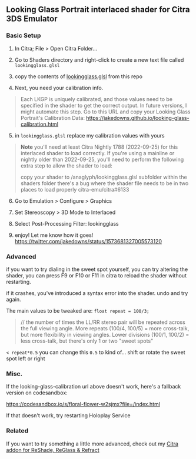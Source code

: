 ## Looking Glass Portrait interlaced shader for Citra 3DS Emulator

### Basic Setup

1. In Citra; File > Open Citra Folder...

2. Go to Shaders directory and right-click to create a new text file called `lookingglass.glsl`

3. copy the contents of [lookingglass.glsl](./lookingglass.glsl) from this repo

4. Next, you need your calibration info.

> Each LKGP is uniquely calibrated, and those values need to be specified in the shader to get the correct output. In future versions, I might automate this step.
> Go to this URL and copy your Looking Glass Portrait's Calibration Data: https://jakedowns.github.io/looking-glass-calibration.html

5. in `lookingglass.glsl` replace my calibration values with yours

> **Note** you'll need at least Citra Nightly 1788 (2022-09-25) for this interlaced shader to load correctly.
> If you're using a mainline or nightly older than 2022-09-25, you'll need to perform the following extra step to allow the shader to load:
>
> copy your shader to /anaglyph/lookingglass.glsl subfolder within the shaders folder
> there's a bug where the shader file needs to be in two places to load properly citra-emu/citra#6133

6. Go to Emulation > Configure > Graphics

7. Set Stereoscopy > 3D Mode to Interlaced

8. Select Post-Processing Filter: lookingglass

9. enjoy! Let me know how it goes! https://twitter.com/jakedowns/status/1573681327005573120

### Advanced

if you want to try dialing in the sweet spot yourself, 
you can try altering the shader, you can press F9 or F10 or F11 in citra to reload the shader without restarting.

if it crashes, you've introduced a syntax error into the shader. undo and try again.

The main values to be tweaked are:
`float repeat = 100/3;` 
> // the number of times the LL/RR stereo pair will be repeated across the full viewing angle. 
> More repeats (100/4, 100/5) = more cross-talk, but more flexibility in viewing angles. 
> Lower divisions (100/1, 100/2) = less cross-talk, but there's only 1 or two "sweet spots"

`< repeat*0.5`
you can change this `0.5` to kind of... shift or rotate the sweet spot left or right

### Misc.

If the looking-glass-calibration url above doesn't work, here's a fallback version on codesandbox: 

https://codesandbox.io/s/floral-flower-w2sjmx?file=/index.html

If that doesn't work, try restarting Holoplay Service

### Related

If you want to try something a little more advanced, check out my [Citra addon for ReShade, ReGlass & Refract](https://github.com/jakedowns/reshade-shaders/tree/main/Citra%20AddOn)
